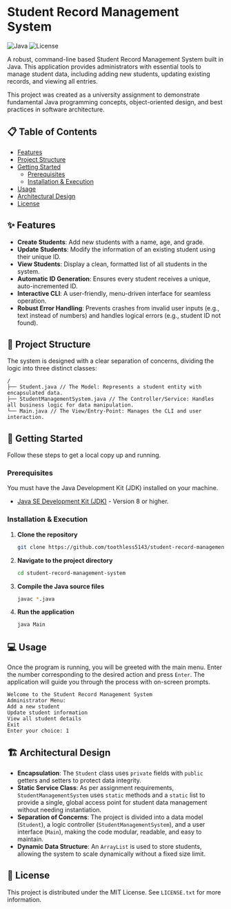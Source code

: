 # Student Record Management System

![Java](https://img.shields.io/badge/language-Java-blue.svg?style=for-the-badge&logo=java)
![License](https://img.shields.io/badge/license-MIT-green.svg?style=for-the-badge)

A robust, command-line based Student Record Management System built in Java. This application provides administrators with essential tools to manage student data, including adding new students, updating existing records, and viewing all entries.

This project was created as a university assignment to demonstrate fundamental Java programming concepts, object-oriented design, and best practices in software architecture.

## 📋 Table of Contents

- [Features](#-features)
- [Project Structure](#-project-structure)
- [Getting Started](#-getting-started)
  - [Prerequisites](#prerequisites)
  - [Installation & Execution](#installation--execution)
- [Usage](#-usage)
- [Architectural Design](#-architectural-design)
- [License](#-license)

## ✨ Features

- **Create Students**: Add new students with a name, age, and grade.
- **Update Students**: Modify the information of an existing student using their unique ID.
- **View Students**: Display a clean, formatted list of all students in the system.
- **Automatic ID Generation**: Ensures every student receives a unique, auto-incremented ID.
- **Interactive CLI**: A user-friendly, menu-driven interface for seamless operation.
- **Robust Error Handling**: Prevents crashes from invalid user inputs (e.g., text instead of numbers) and handles logical errors (e.g., student ID not found).

## 📂 Project Structure

The system is designed with a clear separation of concerns, dividing the logic into three distinct classes:
```
/
├── Student.java // The Model: Represents a student entity with encapsulated data.
├── StudentManagementSystem.java // The Controller/Service: Handles all business logic for data manipulation.
└── Main.java // The View/Entry-Point: Manages the CLI and user interaction.
```


## 🚀 Getting Started

Follow these steps to get a local copy up and running.

### Prerequisites

You must have the Java Development Kit (JDK) installed on your machine.
- [Java SE Development Kit (JDK)](https://www.oracle.com/java/technologies/javase-downloads.html) - Version 8 or higher.

### Installation & Execution

1.  **Clone the repository**
    ```sh
    git clone https://github.com/toothless5143/student-record-management-system.git
    ```
2.  **Navigate to the project directory**
    ```sh
    cd student-record-management-system
    ```
3.  **Compile the Java source files**
    ```sh
    javac *.java
    ```
4.  **Run the application**
    ```sh
    java Main
    ```

## 💻 Usage

Once the program is running, you will be greeted with the main menu. Enter the number corresponding to the desired action and press `Enter`. The application will guide you through the process with on-screen prompts.
```
Welcome to the Student Record Management System
Administrator Menu:
Add a new student
Update student information
View all student details
Exit
Enter your choice: 1
```
## 🏗️ Architectural Design

- **Encapsulation**: The `Student` class uses `private` fields with `public` getters and setters to protect data integrity.
- **Static Service Class**: As per assignment requirements, `StudentManagementSystem` uses `static` methods and a `static` list to provide a single, global access point for student data management without needing instantiation.
- **Separation of Concerns**: The project is divided into a data model (`Student`), a logic controller (`StudentManagementSystem`), and a user interface (`Main`), making the code modular, readable, and easy to maintain.
- **Dynamic Data Structure**: An `ArrayList` is used to store students, allowing the system to scale dynamically without a fixed size limit.

## 📜 License

This project is distributed under the MIT License. See `LICENSE.txt` for more information.
